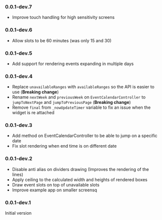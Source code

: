 ### 0.0.1-dev.7

- Improve touch handling for high sensitivity screens

### 0.0.1-dev.6

- Allow slots to be 60 minutes (was only 15 and 30)

### 0.0.1-dev.5

- Add support for rendering events expanding in multiple days

### 0.0.1-dev.4

- Replace `unavailableRanges` with `availableRanges` so the API is easier to use (**Breaking change**)
- Rename `nextWeek` and `previousWeek` on `EventCalendarController` to `jumpToNextPage` and `jumpToPreviousPage` (**Breaking change**)
- Remove `final` from `_nowUpdateTimer` variable to fix an issue when the widget is re attached

### 0.0.1-dev.3

- Add method on EventCalendarController to be able to jump on a specific date
- Fix slot rendering when end time is on different date

### 0.0.1-dev.2

- Disable anti alias on dividers drawing (Improves the rendering of the lines)
- Apply ceiling to the calculated width and heights of rendered boxes
- Draw event slots on top of unavailable slots
- Improve example app on smaller screensq

### 0.0.1-dev.1

Initial version
